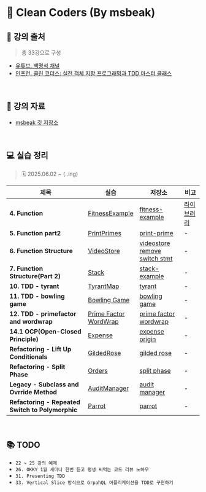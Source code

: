 
# 🧼 Clean Coders (By msbeak)

## 🎥 강의 출처 
> 총 33강으로 구성

- [유튜브. 백명석 채널](https://www.youtube.com/watch?v=60lLSe1phks&list=PLeQ0NTYUDTmMM71Jn1scbEYdLFHz5ZqFA)
- [인프런. 클린 코더스: 실전 객체 지향 프로그래밍과 TDD 마스터 클래스](https://www.inflearn.com/course/%ED%81%B4%EB%A6%B0%EC%BD%94%EB%8D%94%EC%8A%A4-%EC%8B%A4%EC%A0%84%EA%B0%9D%EC%B2%B4%EC%A7%80%ED%96%A5-tdd-%EB%A7%88%EC%8A%A4%ED%84%B0%ED%81%B4%EB%9E%98%EC%8A%A4?srsltid=AfmBOor8mPGZt3nqgT3JEjC4nNvW2f1l8CQJULuU0DJQTPiytouyIKBA)

<br/>

## 📑 강의 자료
- [msbeak 깃 저장소](https://github.com/msbaek/clean-coders-2013/tree/master)

<br/>

## 💻 실습 정리 
> 🗓️ 2025.06.02 ~ (..ing)

| 제목                                               | 실습                                                                                                                                                                                 | 저장소                                                                                                                                                                                                       | 비고                                                                      |
|--------------------------------------------------|------------------------------------------------------------------------------------------------------------------------------------------------------------------------------------|-----------------------------------------------------------------------------------------------------------------------------------------------------------------------------------------------------------|-------------------------------------------------------------------------|
| **4. Function**                                  | [FitnessExample](./src/main/java/com/example/cleancoder/function/FitnessExample.java)                                                                                              | [fitness-example](https://github.com/msbaek/fitness-example)                                                                                                                                              | [라이브러리](https://repo1.maven.org/maven2/org/fitnesse/fitnesse/20081201/) |
| **5. Function part2**                            | [PrintPrimes](./src/main/java/com/example/cleancoder/function/PrintPrimes.java)                                                                                                    | [print-prime](https://github.com/msbaek/print-prime)                                                                                                                                                      | -                                                                       |
| **6. Function Structure**                        | [VideoStore](./src/main/java/com/example/cleancoder/functionstructure/movie)                                                                                                       | [videostore](https://github.com/msbaek/videostore/tree/master/src/main/java/videostore) <br/> [remove switch stmt](https://github.com/msbaek/videostore/blob/remove-switch-stmt/src/main/java/Movie.java) | -                                                                       |
| **7. Function Structure(Part 2)**                | [Stack](./src/main/java/com/example/cleancoder/functionstructure/stack)                                                                                                            | [stack-example](https://github.com/msbaek/stack-example/tree/master)                                                                                                                                      | -                                                                       |
| **10. TDD - tyrant**                             | [TyrantMap](./src/main/java/com/example/cleancoder/tdd/tyrant/TyrantMap.java)                                                                                                      | [tyrant](https://github.com/msbaek/tyrant-client-tdd)                                                                                                                                                     | -                                                                       |
| **11. TDD - bowling game**                       | [Bowling Game](./src/main/java/com/example/cleancoder/tdd/bowling/Game.java)                                                                                                       | [bowling game](https://github.com/msbaek/bowling-game)                                                                                                                                                    | -                                                                       |
| **12. TDD - primefactor and wordwrap**           | [Prime Factor](./src/test/java/com/example/cleancoder/tdd/primefactor/PrimeFactorTest.java) <br/> [WordWrap](./src/test/java/com/example/cleancoder/tdd/wordwrap/WrapperTest.java) | [prime factor](https://github.com/msbaek/primefactors) <br/>  [wordwrap](https://github.com/msbaek/wordwrap)                                                                                              | -                                                                       |
| **14.1 OCP(Open-Closed Principle)**              | [Expense](./src/main/java/com/example/cleancoder/solid/ocp/Expense.java)                                                                                                           | [expense](https://github.com/msbaek/expense) <br/> [origin](https://github.com/unclebob/Episode-10-ExpenseReport)                                                                                         | - | 
| **Refactoring - Lift Up Conditionals**           | [GildedRose](./src/main/java/com/example/cleancoder/liftupconditionals)                                                                                                            | [gilded rose](https://github.com/emilybache/GildedRose-Refactoring-Kata/blob/main/Java/src/main/java/com/gildedrose/GildedRose.java)                                                                      | - |
| **Refactoring - Split Phase**                    | [Orders](./src/main/java/com/example/cleancoder/splitphase)                                                                                                                        | [split phase](https://refactoring.com/catalog/splitPhase.html)                                                                                                                                            | - | 
| **Legacy - Subclass and Ovrride Method**         | [AuditManager](./src/main/java/com/example/cleancoder/subclassoverride/AuditManager.java)                                                                                          | [audit manager](https://github.com/msbaek/refactoring-tools/blob/master/src/main/java/com/example/refactorings/splitphase/AuditManager.java)                                                              | - |
| **Refactoring - Repeated Switch to Polymorphic** | [Parrot](./src/main/java/com/example/cleancoder/repeatedswitch) | [parrot](https://github.com/msbaek/refactoring-cases/blob/parrot/src/main/java/pe/msbaek/rfcases/repeating_switch/Parrot.java) | - |

<br/>

## 📚 TODO
- `22 ~ 25 강의 예제`
- `26. OKKY 1월 세미나 한번 듣고 평생 써먹는 코드 리뷰 노하우`
- `31. Presenting TDD`
- `33. Vertical Slice 방식으로 GrpahQL 어플리케이션을 TDD로 구현하기`
